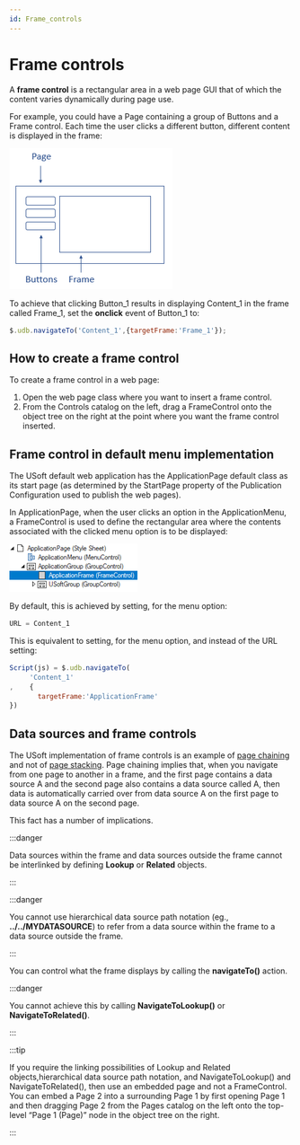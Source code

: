 ```yaml
---
id: Frame_controls
---
```


# Frame controls

A **frame control** is a rectangular area in a web page GUI that of which the content varies dynamically during page use.

For example, you could have a Page containing a group of Buttons and a Frame control. Each time the user clicks a different button, different content is displayed in the frame:

![](./assets/23bbe97b-e11c-49e8-8713-ccc42d2b58e3.png)

To achieve that clicking Button_1 results in displaying Content_1 in the frame called Frame_1, set the **onclick** event of Button_1 to:

```js
$.udb.navigateTo('Content_1',{targetFrame:'Frame_1'});
```

## How to create a frame control

To create a frame control in a web page:

1. Open the web page class where you want to insert a frame control.
2. From the Controls catalog on the left, drag a FrameControl onto the object tree on the right at the point where you want the frame control inserted.

## Frame control in default menu implementation

The USoft default web application has the ApplicationPage default class as its start page (as determined by the StartPage property of the Publication Configuration used to publish the web pages).

In ApplicationPage, when the user clicks an option in the ApplicationMenu, a FrameControl is used to define the rectangular area where the contents associated with the clicked menu option is to be displayed:

![](./assets/14cac238-4413-4ac0-bae2-7081dcce889b.png)

By default, this is achieved by setting, for the menu option:

```js
URL = Content_1
```

This is equivalent to setting, for the menu option, and instead of the URL setting:

```js
Script(js) = $.udb.navigateTo(
     'Content_1'
,    {
       targetFrame:'ApplicationFrame'
})
```

## Data sources and frame controls

The USoft implementation of frame controls is an example of [page chaining](/Web_and_app_UIs/Navigation_between_web_pages/Page_chaining.md) and not of [page stacking](/Web_and_app_UIs/Navigation_between_web_pages/Page_stacking.md). Page chaining implies that, when you navigate from one page to another in a frame, and the first page contains a data source A and the second page also contains a data source called A, then data is automatically carried over from data source A on the first page to data source A on the second page.

This fact has a number of implications.


:::danger

Data sources within the frame and data sources outside the frame cannot be interlinked by defining **Lookup** or **Related** objects.

:::


:::danger

You cannot use hierarchical data source path notation (eg., **../../MYDATASOURCE**) to refer from a data source within the frame to a data source outside the frame.

:::

You can control what the frame displays by calling the **navigateTo()** action.


:::danger

You cannot achieve this by calling **NavigateToLookup()** or **NavigateToRelated()**.

:::


:::tip

If you require the linking possibilities of Lookup and Related objects,hierarchical data source path notation, and NavigateToLookup() and NavigateToRelated(), then use an embedded page and not a FrameControl. You can embed a Page 2 into a surrounding Page 1 by first opening Page 1 and then dragging Page 2 from the Pages catalog on the left onto the top-level “Page 1 (Page)” node in the object tree on the right.

:::

 